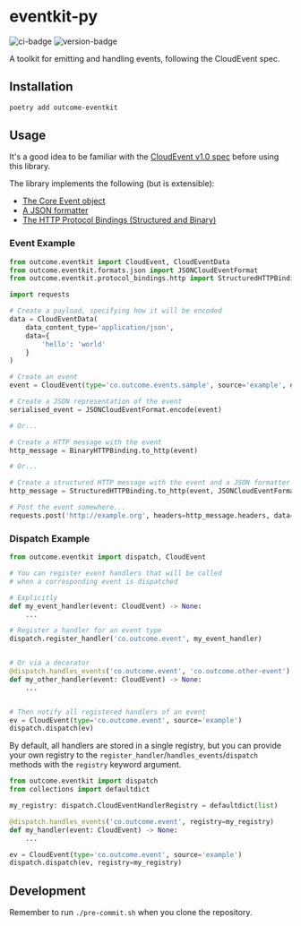 # eventkit-py
![ci-badge](https://github.com/outcome-co/eventkit-py/workflows/Release/badge.svg?branch=v0.2.4) ![version-badge](https://img.shields.io/badge/version-0.2.4-brightgreen)

A toolkit for emitting and handling events, following the CloudEvent spec.

## Installation

```sh
poetry add outcome-eventkit
```

## Usage

It's a good idea to be familiar with the [CloudEvent v1.0 spec](https://github.com/cloudevents/spec/blob/v1.0/spec.md) before using this library.

The library implements the following (but is extensible):

- [The Core Event object](https://github.com/cloudevents/spec/blob/v1.0/spec.md)
- [A JSON formatter](https://github.com/cloudevents/spec/blob/v1.0/json-format.md)
- [The HTTP Protocol Bindings (Structured and Binary)](https://github.com/cloudevents/spec/blob/v1.0/http-protocol-binding.md)

### Event Example
```py
from outcome.eventkit import CloudEvent, CloudEventData
from outcome.eventkit.formats.json import JSONCloudEventFormat
from outcome.eventkit.protocol_bindings.http import StructuredHTTPBinding, BinaryHTTPBinding

import requests

# Create a payload, specifying how it will be encoded
data = CloudEventData(
    data_content_type='application/json',
    data={
        'hello': 'world'
    }
)

# Create an event
event = CloudEvent(type='co.outcome.events.sample', source='example', data=data)

# Create a JSON representation of the event
serialised_event = JSONCloudEventFormat.encode(event)

# Or...

# Create a HTTP message with the event
http_message = BinaryHTTPBinding.to_http(event)

# Or...

# Create a structured HTTP message with the event and a JSON formatter
http_message = StructuredHTTPBinding.to_http(event, JSONCloudEventFormat)

# Post the event somewhere...
requests.post('http://example.org', headers=http_message.headers, data=http_message.body)
```

### Dispatch Example
```py
from outcome.eventkit import dispatch, CloudEvent

# You can register event handlers that will be called
# when a corresponding event is dispatched

# Explicitly
def my_event_handler(event: CloudEvent) -> None:
    ...

# Register a handler for an event type
dispatch.register_handler('co.outcome.event', my_event_handler)


# Or via a decorator
@dispatch.handles_events('co.outcome.event', 'co.outcome.other-event')
def my_other_handler(event: CloudEvent) -> None:
    ...


# Then notify all registered handlers of an event
ev = CloudEvent(type='co.outcome.event', source='example')
dispatch.dispatch(ev)
```

By default, all handlers are stored in a single registry, but you can provide your own registry to the `register_handler`/`handles_events`/`dispatch` methods with the `registry` keyword argument.

```py
from outcome.eventkit import dispatch
from collections import defaultdict

my_registry: dispatch.CloudEventHandlerRegistry = defaultdict(list)

@dispatch.handles_events('co.outcome.event', registry=my_registry)
def my_handler(event: CloudEvent) -> None:
    ...

ev = CloudEvent(type='co.outcome.event', source='example')
dispatch.dispatch(ev, registry=my_registry)
```

## Development

Remember to run `./pre-commit.sh` when you clone the repository.
